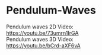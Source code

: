 # Pendulum-Waves
Pendulum waves 2D Video:  
https://youtu.be/73umrn1IrGA  
Pendulum waves 3D Video:  
https://youtu.be/bCrd-aXF6vA  
